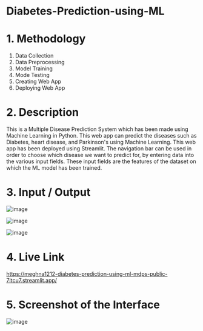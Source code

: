 # Diabetes-Prediction-using-ML

# 1. Methodology
1. Data Collection
2. Data Preprocessing
3. Model Training
4. Mode Testing
5. Creating Web App
6. Deploying Web App

# 2. Description
This is a Multiple Disease Prediction System which has been made using Machine Learning in Python. This web app can predict the diseases such as Diabetes, heart disease, and Parkinson's using Machine Learning.
This web app has been deployed using Streamlit. 
The navigation bar can be used in order to choose which disease we want to predict for, by entering data into the various input fields.
These input fields are the features of the dataset on which the ML model has been trained.

# 3. Input / Output
![image](https://user-images.githubusercontent.com/63409349/208240038-35dfa62a-dd6e-4425-8156-66ec16131a01.png)

![image](https://user-images.githubusercontent.com/63409349/208240048-cc87f5c4-f049-4e09-a0b2-ca15749ab424.png)

![image](https://user-images.githubusercontent.com/63409349/208240057-5624aff9-3922-4d13-a065-d66b8d561900.png)


# 4. Live Link
https://meghna1212-diabetes-prediction-using-ml-mdps-public-7ltcu7.streamlit.app/

# 5. Screenshot of the Interface
![image](https://user-images.githubusercontent.com/63409349/208239551-f8aba57c-dc13-4ab5-81bd-38d78a025e15.png)


